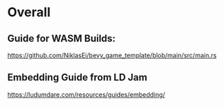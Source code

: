 # Overall

## Guide for WASM Builds:
https://github.com/NiklasEi/bevy_game_template/blob/main/src/main.rs

## Embedding Guide from LD Jam
https://ludumdare.com/resources/guides/embedding/

